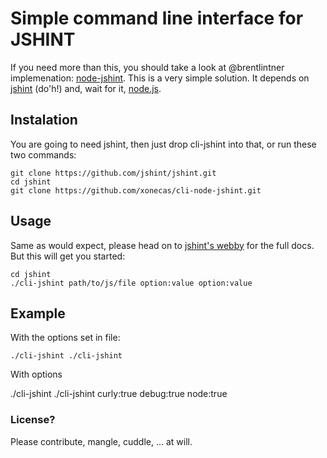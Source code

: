 # Simple command line interface for JSHINT

If you need more than this, you should take a look at @brentlintner
implemenation: [node-jshint](https://github.com/jshint/node-jshint).
This is a very simple solution. It depends on [jshint](https://github.com/jshint/jshint) 
(do'h!) and, wait for it, [node.js](http://nodejs.org/).

## Instalation

You are going to need jshint, then just drop cli-jshint into that, or run these
two commands:

    git clone https://github.com/jshint/jshint.git
    cd jshint
    git clone https://github.com/xonecas/cli-node-jshint.git

## Usage

Same as would expect, please head on to [jshint's webby](http://jshint.com/#docs)
 for the full docs. But this will get you started:

    cd jshint
    ./cli-jshint path/to/js/file option:value option:value

## Example
   
With the options set in file:

    ./cli-jshint ./cli-jshint

With options

   ./cli-jshint ./cli-jshint curly:true debug:true node:true

### License?

Please contribute, mangle, cuddle, ... at will.
